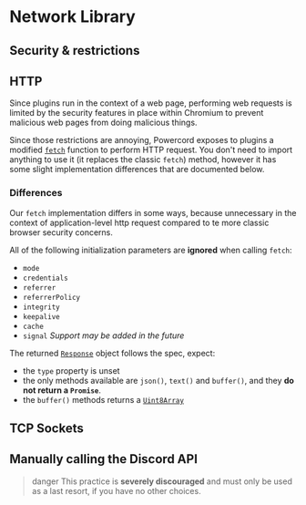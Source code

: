 <!--
  Copyright (c) 2020-2021 aetheryx & Cynthia K. Rey
  This work is licensed under a Creative Commons Attribution-NoDerivatives 4.0 International License.
  https://creativecommons.org/licenses/by-nd/4.0
-->

# Network Library

## Security & restrictions
<!-- todo: document -->

## HTTP
Since plugins run in the context of a web page, performing web requests is limited by the security features in place
within Chromium to prevent malicious web pages from doing malicious things.

Since those restrictions are annoying, Powercord exposes to plugins a modified [`fetch`](https://developer.mozilla.org/en-US/docs/Web/API/Fetch_API)
function to perform HTTP request. You don't need to import anything to use it (it replaces the classic `fetch`) method,
however it has some slight implementation differences that are documented below.

### Differences
Our `fetch` implementation differs in some ways, because unnecessary in the context of application-level http request
compared to te more classic browser security concerns.

All of the following initialization parameters are **ignored** when calling `fetch`:
 - `mode`
 - `credentials`
 - `referrer`
 - `referrerPolicy`
 - `integrity`
 - `keepalive`
 - `cache`
 - `signal` *Support may be added in the future*

The returned [`Response`](https://developer.mozilla.org/en-US/docs/Web/API/Response) object follows the spec, expect:
 - the `type` property is unset
 - the only methods available are `json()`, `text()` and `buffer()`, and they **do not return a `Promise`**.
 - the `buffer()` methods returns a [`Uint8Array`](https://developer.mozilla.org/en-US/docs/Web/JavaScript/Reference/Global_Objects/Uint8Array)

## TCP Sockets
<!-- todo: draft something; I kinda want an api similar to WebSocket -->

<!-- todo: udp sockets? -->

## Manually calling the Discord API
>danger
> This practice is **severely discouraged** and must only be used as a last resort, if you have no other choices.

<!-- todo: document @discord/http -->
